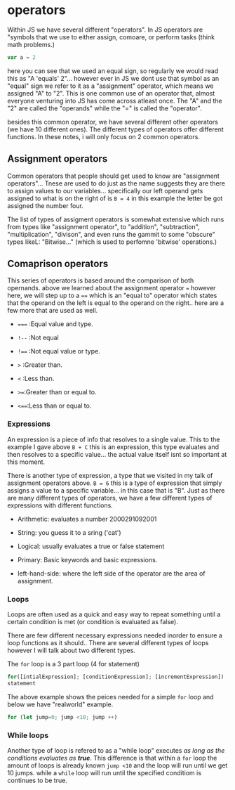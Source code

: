 # operators

Within JS we have several different "operators". In JS operators are "symbols that we use to either assign, comoare, or perform tasks (think math problems.)

```js
var a = 2

```

here you can see that we used an equal sign, so regularly we would read this as "A 'equals' 2"... however ever in JS we dont use that symbol as an "equal" sign we refer to it as a "assignment" operator, which means we assigned "A" to "2". This is one common use of an operator that, almost everyone venturing into JS has come across atleast once. The "A" and the "2" are called the "operands" while the "=" is called the "operator".

besides this common operator, we have several different other operators (we have 10 different ones). The different types of operators offer different functions. In these notes, i will only focus on 2 common operators.

## Assignment operators

Common operators that people should get used to know are "assignment operators"... Tnese are used to do just as the name suggests they are there to assign values to our variables... specifically our left operand gets assigned to what is on the right of is `` B = 4 `` in this example the letter be got assigned the number four.

The list of types of assigment operators is somewhat extensive which runs from types like "assignment operator", to "addition", "subtraction", "multiplication", "divison", and even runs the gammit to some "obscure" types likeL: "Bitwise..." (which is used to perfomne 'bitwise' operations.)

## Comaprison operators

This series of operators is based around the comparison of both opernands. above we learned about the assignment operator ``=`` however here, we will step up to a ``==`` which is an "equal to" operator which states that the operand on the left is equal to the operand on the right.. here are a few more that are used as well.

* `` === ``  :Equal value and type.

* `` !-- `` :Not equal

* `` !== `` :Not equal value or type.

* `` > `` :Greater than.

* `` < `` :Less than.

* `` >= ``:Greater than or equal to.

* `` <== ``:Less than or equal to.

### Expressions

An expression is a piece of info  that resolves to a single value. This to the example I gave above `` B + C `` this is an expression, this type evaluates and then resolves to a specific value... the actual value itself isnt so important at this moment.

There is another type of expression, a type that we visited in my talk of assignment operators above. `` B = 6 `` this is a type of expression that simply assigns a value to a specific variable... in this case that is "B". Just as there are many different types of operators, we have a few different types of expressions with different functions.

* Arithmetic: evaluates a number 2000291092001

* String: you guess it to a sring ('cat')

* Logical: usually evaluates a true or false statement

* Primary: Basic keywords and basic expressions.

* left-hand-side: where the left side of the operator are the area of assignment.

### Loops

Loops are often used as a quick and easy way to repeat something until a certain condition is met (or condition is evaluated as false).

There are few different necessary expressions needed inorder to ensure a loop functions as it should.. There are several different types of loops however I will talk about two different types.

The ``for`` loop is a 3 part loop (4 for statement)

```js
for([intialExpression]; [conditionExpression]; [incrementExpression])
statement
```
The above example shows the peices needed for a simple ``for`` loop and below we have  "realworld" example. 
```js
for (let jump=0; jump <10; jump ++)
  ```
  
### While loops

Another type of loop is refered to as a "while loop" executes *as long as the conditions evaluates as **true***. This difference is that within a ``for`` loop the amount of loops is already known ``jump <10`` and the loop will run until we get 10 jumps. while a ``while`` loop will run until the specified conditiom is continues to be true.